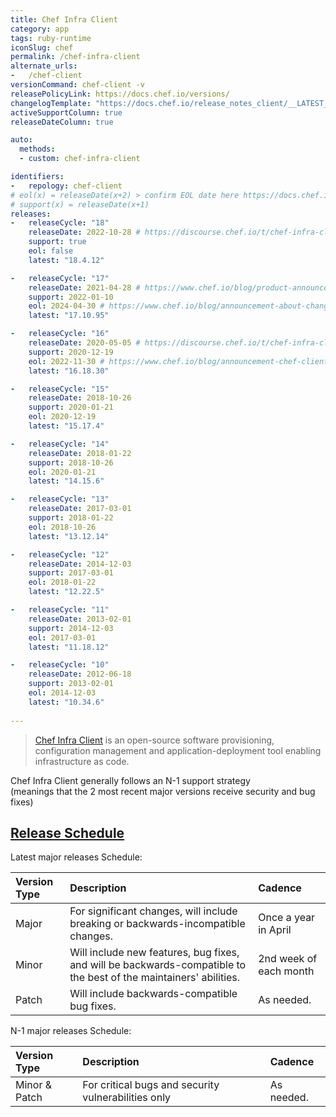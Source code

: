 ```yaml
---
title: Chef Infra Client
category: app
tags: ruby-runtime
iconSlug: chef
permalink: /chef-infra-client
alternate_urls:
-   /chef-client
versionCommand: chef-client -v
releasePolicyLink: https://docs.chef.io/versions/
changelogTemplate: "https://docs.chef.io/release_notes_client/__LATEST__"
activeSupportColumn: true
releaseDateColumn: true

auto:
  methods:
  - custom: chef-infra-client

identifiers:
-   repology: chef-client
# eol(x) = releaseDate(x+2) > confirm EOL date here https://docs.chef.io/versions/
# support(x) = releaseDate(x+1)
releases:
-   releaseCycle: "18"
    releaseDate: 2022-10-28 # https://discourse.chef.io/t/chef-infra-client-18-0-169-released/21570
    support: true
    eol: false
    latest: "18.4.12"

-   releaseCycle: "17"
    releaseDate: 2021-04-28 # https://www.chef.io/blog/product-announcement-chef-infra-client-17-now-available
    support: 2022-01-10
    eol: 2024-04-30 # https://www.chef.io/blog/announcement-about-change-in-infra-client-17-end-of-life-timeline
    latest: "17.10.95"

-   releaseCycle: "16"
    releaseDate: 2020-05-05 # https://discourse.chef.io/t/chef-infra-client-16-0-275-released/17047
    support: 2020-12-19
    eol: 2022-11-30 # https://www.chef.io/blog/announcement-chef-client-16-eol-date-change
    latest: "16.18.30"

-   releaseCycle: "15"
    releaseDate: 2018-10-26
    support: 2020-01-21
    eol: 2020-12-19
    latest: "15.17.4"

-   releaseCycle: "14"
    releaseDate: 2018-01-22
    support: 2018-10-26
    eol: 2020-01-21
    latest: "14.15.6"

-   releaseCycle: "13"
    releaseDate: 2017-03-01
    support: 2018-01-22
    eol: 2018-10-26
    latest: "13.12.14"

-   releaseCycle: "12"
    releaseDate: 2014-12-03
    support: 2017-03-01
    eol: 2018-01-22
    latest: "12.22.5"

-   releaseCycle: "11"
    releaseDate: 2013-02-01
    support: 2014-12-03
    eol: 2017-03-01
    latest: "11.18.12"

-   releaseCycle: "10"
    releaseDate: 2012-06-18
    support: 2013-02-01
    eol: 2014-12-03
    latest: "10.34.6"
    
---
```


> [Chef Infra Client](https://docs.chef.io/chef_client_overview/) is an open-source software provisioning, configuration
> management and application-deployment tool enabling infrastructure as code.

Chef Infra Client generally follows an N-1 support strategy  
(meanings that the 2 most recent major versions receive security and bug fixes)  

## [Release Schedule](https://github.com/chef/chef/blob/main/docs/dev/policy/release_and_support_schedule.md)
Latest major releases Schedule:

| Version Type | Description                                                                                                                                                     | Cadence                                                                                                             |
|:-------------|:----------------------------------------------------------------------------------------------------------------------------------------------------------------|:--------------------------------------------------------------------------------------------------------------------|
| Major        | For significant changes, will include breaking or backwards-incompatible changes.| Once a year in April |
| Minor        | Will include new features, bug fixes, and will be backwards-compatible to the best of the maintainers' abilities. | 2nd week of each month |
| Patch        | Will include backwards-compatible bug fixes. | As needed. |

N-1 major releases Schedule:

| Version Type | Description                                                                                                                                                     | Cadence                                                                                                             |
|:-------------|:----------------------------------------------------------------------------------------------------------------------------------------------------------------|:--------------------------------------------------------------------------------------------------------------------|
| Minor & Patch      | For critical bugs and security vulnerabilities only | As needed. |
